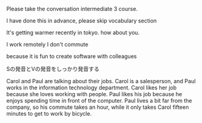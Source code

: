 Please take the conversation intermediate 3 course.

I have done this in advance, please skip vocabulary section 

It's getting warmer recently in tokyo.
how about you.


I work remotely
I don't commute

because it is fun to create software with colleagues


Sの発音とVの発音をしっかり発音する


Carol and Paul are talking about their jobs. 
Carol is a salesperson, and Paul works in the information technology department. 
Carol likes her job because she loves working with people. 
Paul likes his job because he enjoys spending time in front of the computer. 
Paul lives a bit far from the company, so his commute takes an hour,
while it only takes Carol fifteen minutes to get to work by bicycle.
